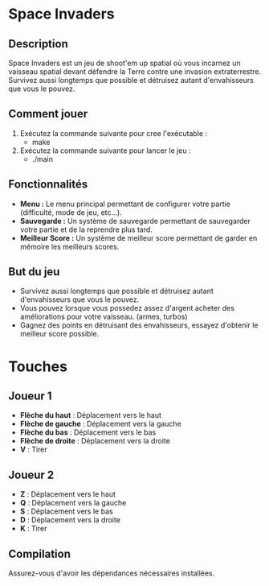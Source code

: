 # Space Invaders

## Description
Space Invaders est un jeu de shoot'em up spatial où vous incarnez un vaisseau spatial devant défendre la Terre contre une invasion extraterrestre. Survivez aussi longtemps que possible et détruisez autant d'envahisseurs que vous le pouvez.

## Comment jouer
1. Exécutez la commande suivante pour cree l'exécutable :
    - make 
2. Exécutez la commande suivante pour lancer le jeu :
    - ./main

## Fonctionnalités

- **Menu :** Le menu principal permettant de configurer votre partie (difficulté, mode de jeu, etc...).
- **Sauvegarde :** Un système de sauvegarde permettant de sauvegarder votre partie et de la reprendre plus tard.
- **Meilleur Score :** Un système de meilleur score permettant de garder en mémoire les meilleurs scores.


## But du jeu
- Survivez aussi longtemps que possible et détruisez autant d'envahisseurs que vous le pouvez.
- Vous pouvez lorsque vous possedez assez d'argent acheter des améliorations pour votre vaisseau. (armes, turbos)
- Gagnez des points en détruisant des envahisseurs, essayez d'obtenir le meilleur score possible.

# Touches
## Joueur 1
- **Flèche du haut** : Déplacement vers le haut
- **Flèche de gauche** : Déplacement vers la gauche
- **Flèche du bas** : Déplacement vers le bas
- **Flèche de droite** : Déplacement vers la droite
- **V** : Tirer

## Joueur 2
- **Z** : Déplacement vers le haut
- **Q** : Déplacement vers la gauche
- **S** : Déplacement vers le bas
- **D** : Déplacement vers la droite
- **K** : Tirer

## Compilation
Assurez-vous d'avoir les dépendances nécessaires installées.
